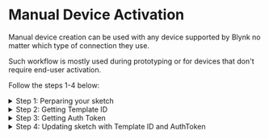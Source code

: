 # Manual Device Activation

Manual device creation can be used with any device supported by Blynk no matter which type of connection they use.

Such workflow is mostly used during prototyping or for devices that don't require end-user activation.

Follow the steps 1-4 below:

<details>

<summary>Step 1: Perparing your sketch</summary>

1. Install the latest version of Blynk Library to the IDE you use
2. After that, you should see Blynk folder under the **File > Examples**
3. Select the example for the hardware you use. We will use the one for ESP32

```cpp
#define BLYNK_PRINT Serial
#define BLYNK_TEMPLATE_ID      "TMPL••••••••"
#define BLYNK_TEMPLATE_NAME    "Test"
#define BLYNK_AUTH_TOKEN       "••••••••••••••••••••••••"

#include <BlynkSimpleEsp32.h>

void setup()
{
  Serial.begin(115200);
  Blynk.begin(BLYNK_AUTH_TOKEN, "wifi-ssid", "wifi-pass");
}

void loop()
{
  Blynk.run();
}
```

Pay attention to these 4 lines: you would need to fill them.

```cpp
#define BLYNK_TEMPLATE_ID      "TMPL••••••••"
#define BLYNK_TEMPLATE_NAME    "Test"
#define BLYNK_AUTH_TOKEN       "••••••••••••••••••••••••"
...
Blynk.begin(BLYNK_AUTH_TOKEN, "wifi-ssid", "wifi-pass");
```

</details>

<details>

<summary>Step 2: Getting Template ID</summary>

#### Template ID and Device Name

1. Log in to your [Blynk.Console](https://blynk.cloud/) developer account
2. If you don't have a Device Templates -> [Create New Template](../template-quick-setup/#create-a-template) or open an existing one
3. Copy the contents of this section and paste them to your sketch

<img src="https://user-images.githubusercontent.com/72824404/119491140-4234c300-bd66-11eb-80f4-324f2d06bfa0.png" alt="Template ID" data-size="original">

</details>

<details>

<summary>Step 3: Getting Auth Token</summary>

#### Getting Auth Token

When the Template is ready, go to Search -> Devices - **Create New Device**

<img src="https://user-images.githubusercontent.com/72824404/119494118-9db48000-bd69-11eb-952c-297c0b7627f8.png" alt="" data-size="original">

Choose a Template and give your new device a name

<img src="https://user-images.githubusercontent.com/72824404/119496316-0c92d880-bd6c-11eb-9276-9ce033ef38c2.png" alt="" data-size="original">

After the device was created, you will get the notification with TemplateID and AuthToken. Also, this info is always available in Device View -> Device Info

<img src="../../.gitbook/assets/image (2) (1).png" alt="" data-size="original">

Now you have all the information you need to update your sketch:

</details>

<details>

<summary>Step 4: Updating sketch with Template ID and AuthToken</summary>

Add `TEMPLATE_ID` and `AuthToken` to your sketch:

<pre class="language-cpp"><code class="lang-cpp">#define BLYNK_PRINT Serial
#define BLYNK_TEMPLATE_ID      "TMPL••••••••"
#define BLYNK_TEMPLATE_NAME    "My First Device"
#define BLYNK_AUTH_TOKEN       "••••••••••••••••••••••••"

#include &#x3C;BlynkSimpleEsp32.h>

<strong>void setup()
</strong>{
  Serial.begin(115200);
  Blynk.begin(BLYNK_AUTH_TOKEN, "your-wifi-ssid", "your-wifi-pass");
}

void loop()
{
  Blynk.run();
}
</code></pre>

Upload the sketch to your device and open Serial Monitor. Wait until you see something like this:

```bash
Blynk v.X.X.X
Your IP is 192.168.0.11
Connecting to...
Ready (ping: 40ms)
```

#### Congrats! Your device should be now online!

</details>
